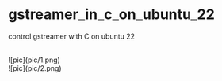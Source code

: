 # gstreamer_in_c_on_ubuntu_22
control gstreamer with C on ubuntu 22



<br>
![pic](pic/1.png)<br>
![pic](pic/2.png)<br>
